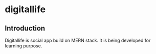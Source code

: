 # digitallife

## Introduction

Digitallife is social app build on MERN stack. It is being developed for learning purpose.
